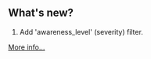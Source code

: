 ## What's new?

1. Add 'awareness_level' (severity) filter.


[More info...](https://github.com/xlcnd/meteoalarmeu/issues?q=is%3Aissue+is%3Aopen+label%3Ainfo)
